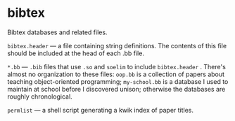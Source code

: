 bibtex
======

Bibtex databases and related files.

`bibtex.header` &#8212; a file containing string definitions.  The contents of
this file should be included at the head of each .bb file.

`*.bb` &#8212; `.bib` files that use `.so` and `soelim` to include
`bibtex.header` .  There's almost no organization to these files: `oop.bb` is a
collection of papers about teaching object-oriented programming; `my-school.bb`
is a database I used to maintain at school before I discovered unison;
otherwise the databases are roughly chronological.

`permlist` &#8212; a shell script generating a kwik index of paper titles.

